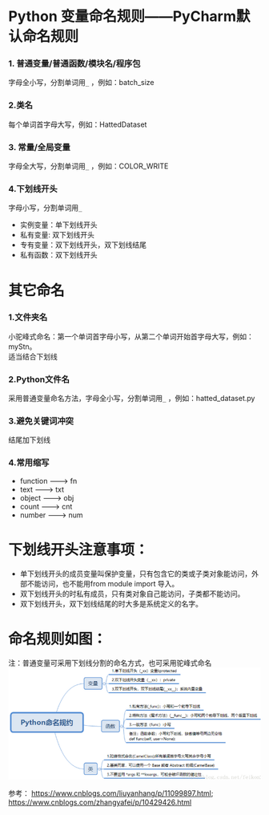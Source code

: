 # Python 变量命名规则——PyCharm默认命名规则
### 1. 普通变量/普通函数/模块名/程序包  
字母全小写，分割单词用`_` ，例如：batch_size  
### 2.类名  
每个单词首字母大写，例如：HattedDataset  
### 3. 常量/全局变量   
字母全大写，分割单词用`_` ，例如：COLOR_WRITE  
### 4.下划线开头  
字母小写，分割单词用`_`  
* 实例变量：单下划线开头   
* 私有变量: 双下划线开头    
* 专有变量：双下划线开头，双下划线结尾   
* 私有函数：双下划线开头
# 其它命名
### 1.文件夹名  
小驼峰式命名：第一个单词首字母小写，从第二个单词开始首字母大写，例如： myStn。  
适当结合下划线  
### 2.Python文件名  
采用普通变量命名方法，字母全小写，分割单词用`_` ，例如：hatted_dataset.py  
### 3.避免关键词冲突  
结尾加下划线   
### 4.常用缩写
* function  --->  fn  
* text      --->  txt  
* object    --->  obj  
* count     --->  cnt  
* number    --->  num  
# 下划线开头注意事项：  
* 单下划线开头的成员变量叫保护变量，只有包含它的类或子类对象能访问，外部不能访问，也不能用from module import 导入。    
* 双下划线开头的时私有成员，只有类对象自己能访问，子类都不能访问。  
* 双下划线开头，双下划线结尾的时大多是系统定义的名字。  
# 命名规则如图：
注：普通变量可采用下划线分割的命名方式，也可采用驼峰式命名
![naming_ruls](https://github.com/lix3972/Python-Learning/blob/master/picture/varNamingRules/PythonVarNamingRules.png)


参考：  https://www.cnblogs.com/liuyanhang/p/11099897.html;    https://www.cnblogs.com/zhangyafei/p/10429426.html   
